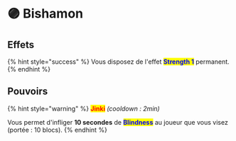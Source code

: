 # 🟣 Bishamon

## Effets

{% hint style="success" %}
Vous disposez de l'effet <mark style="color:blue;">**Strength 1**</mark> permanent.
{% endhint %}

## Pouvoirs

{% hint style="warning" %}
<mark style="color:red;">**Jinki**</mark> _(cooldown : 2min)_

Vous permet d'infliger **10 secondes** de <mark style="color:blue;">**Blindness**</mark> au joueur que vous visez (portée : 10 blocs).
{% endhint %}
